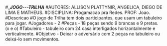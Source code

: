 #______JOGO---TRILHA_____
#AUTORES: ALLISON PLATTYNIR, ANGELICA, DIEGO DE LIMA E MATHEUS.
#DISCIPLINA: Progamacao pra Redes. PROF: Joao.
#Descricao
#O jogo de Trilha tem dois participantes, que usam um tabuleiro para jogar.
#Jogadores - 2
#Peças - 18 peças sendo 9 brancas e 9 pretas.(x e o)
#Tabuleiro - tabuleiro com 24 casa interligados horizontalmente e verticalmente.
#Objetivo - Deixar o adversário com 2 peças no tabuleiro ou deixá-lo sem movimentos.

